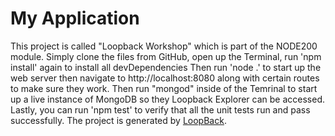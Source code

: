# My Application
This project is called "Loopback Workshop" which is part of the NODE200 module. Simply clone the files from GitHub, open up the Terminal, run 'npm install' again to install all devDependencies Then run 'node .' to start up the web server then navigate to http://localhost:8080 along with certain routes to make sure they work. Then run "mongod" inside of the Temrinal to start up a live instance of MongoDB so they Loopback Explorer can be accessed. Lastly, you can run 'npm test' to verify that all the unit tests run and pass successfully.
The project is generated by [LoopBack](http://loopback.io).